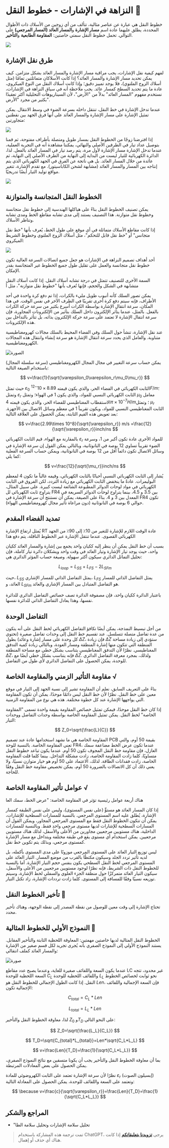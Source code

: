 # النزاهة في الإشارات - خطوط النقل 🚧

خطوط النقل هي عبارة عن عناصر مثالية، تتألف من أي زوجين من الأسلاك ذات الأطوال المحددة، يطلق عليهما عادة اسم **مسار الإشارة** و**المسار العائد (المسار المرجعي)** على التوالي. تحمل خطوط النقل سمتي خاصتين: **المقاومة الطابعية** و**التأخير**.

![](https://img.wiki-power.com/d/wiki-media/img/20221210160107.png)

## طرق نقل الإشارة

لفهم كيفية نقل الإشارات، يجب مراقبة مسار الإشارة والمسار العائد بشكل متزامن. كيف يمكن تحديد مسار الإشارة والمسار العائد؟ إذا كانت الأسلاكان متماثلتين تمامًا (مثل أسلاك الزوج الملتوي)، فلا يوجد تمييز دقيق؛ وإذا كانت أسلاك النقل من النوع الميكروي، عادة ما يتم تحديد السطح كمسار عائد. يجب ملاحظة أنه في سياق النزاهة في الإشارات، نستخدم مفهوم "المسار العائد" بدلاً من "الأرض"، لأن السيناريوهات التحليلية أكثر تعقيدًا بكثير من مجرد "الأرض".

عندما تدخل الإشارة في خط النقل، تنتقل داخله بسرعة الضوء في وسط الانتقال. يمكن تمثيل الإشارة على مسار الإشارة والمسار العائد على أنها فرق الجهد بين نقطتين متجاورتين:

![](https://img.wiki-power.com/d/wiki-media/img/20221221001014.png)

إذا افترضنا زوجًا من الخطوط النقل بمسار طويل ومتصلة بأطراف مفتوحة، ثم قمنا بتوصيل عداد تيار في الطرفين الأصلي والنهائي، يمكننا مشاهدة أنه في التجربة العملية، عندما تدخل الإشارة مسار الإشارة لأول مرة، يتم رصد تيار في المسار العائد بالفعل. لذا، الدائرة الكهربائية للتيار ليست من البداية إلى النهاية من الطرف الأصلي إلى النهاية، ثم عائدة من خلال المسار العائد. بل هي ناتجة عن الفرق في الجهد الكهربائي الذي يتم إنتاجه بين المسار والمسار العائد (مشابهة لشحن الكاباسيتور). مع تقدم الإشارة، تتغير مواقع توليد التيار أيضًا تدريجيًا.

![](https://img.wiki-power.com/d/wiki-media/img/currentonline.gif)

## الخطوط النقل المتجانسة والمتوازنة

يمكن تصنيف الخطوط النقل بناءً على هياكلها الهندسية إلى خطوط نقل متجانسة وخطوط نقل متوازنة. هذا التصنيف يستند إلى مدى تشابه مقاطع الخط ومدى تشابه وتناظر الأسلاك.

إذا كانت مقاطع الأسلاك متماثلة في أي موقع على طول الخط، يُعرف بأنها "خط نقل متجانس" أو "خط نقل قابل للتحكم"، مثل أسلاك الزوج الملتوي وخطوط الشريط الميكروي:

![](https://img.wiki-power.com/d/wiki-media/img/20221210160253.png)

أحد أهداف تصميم النزاهة في الإشارات هو جعل جميع اتصالات السرعة العالية تكون خطوط نقل متجانسة والعمل على تقليل طول جميع الخطوط غير المتجانسة بقدر الإمكان.

السمة الأخرى للتصنيف تتمثل في درجة تشابه أسلاك النقل. إذا كانت أسلاك النقل متشابهة في الشكل والحجم، فإنها تُعرف بأنها "خطوط نقل متوازنة"، مثل أ

يمكن تصور السلك كأنه أنبوب طويل مليء بالكرات، إذا تم دفع كرة واحدة في أحد الأطراف، فإنه سيتم دفع كرة أخرى تقريبًا في الطرف الآخر في نفس الوقت. في هذا المكان، سرعة انتقال الإشارة بواسطة الكرات أسرع بكثير من سرعة حركة الكرات بالفعل. بالمثل، عندما يتأثر الإلكترون داخل السلك بتأثير من الإلكترونات المجاورة، فإن سرعة انتقال الإشارة لا تعتمد على سرعة حركة الإلكترون بذاته، بل تتأثر بالتداخل بين هذه الإلكترونات.

عند نقل الإشارة، تنشأ حول السلك وفي الفضاء المحيط بالسلك مجالات كهرومغناطيسية متناوبة. والعامل الذي يحدد سرعة انتقال الإشارة هو سرعة إنشاء وانتقال هذه المجالات الكهرومغناطيسية.

![الصورة](https://img.wiki-power.com/d/wiki-media/img/20221210160322.png)

يمكن حساب سرعة التغيير في مجال المجال الكهرومغناطيسي (سرعة سلسلة المجال) باستخدام الصيغة التالية:

$$
v=\frac{1}{\sqrt{\varepsilon_0\varepsilon_r\mu_0\mu_r}}
$$

حيث تمثل $\varepsilon_0$ الثابت الكهربائي في الفضاء الحر، والذي يكون قيمته $8.89 \times 10^{-12} F/m$؛ وتمثل $\varepsilon_r$ الثابت الكهربائي النسبي للمواد، والذي يكون 1 في الهواء؛ وتمثل $\mu_0$ معامل الاستقطاب المغناطيسي للفضاء الحر، والذي يكون قيمته $4\pi\times10^{-7}H/m$؛ وتمثل $\mu_r$ الثابت المغناطيسي النسبي للمواد، ويكون تقريباً 1 في معظم وسائل الاتصال بين الأجهزة. بعد تعويض هذه القيم الثابتة، يمكن الحصول على العلاقة التالية:

$$
v=\frac{2.99\times 10^8}{\sqrt{\varepsilon_r}} m/s =\frac{12}{\sqrt{\varepsilon_r}}inch/ns
$$

بالمقارنة مع الهواء، قيم الثابت الكهربائي $\varepsilon_r$ للمواد الأخرى عادة تكون أكبر من 1، وسرعة الضوء تقريباً تساوي 12 بوصة في النانوثانية، وبالتالي يمكن القول إن سرعة الإشارة في وسائل الاتصال تكون دائماً أقل من 12 بوصة في النانوثانية، ويمكن حساب السرعة الفعلية كما يلي:

$$
v=\frac{12}{\sqrt{\mu_r}}inch/ns
$$

يُشار إلى الثابت الكهربائي النسبي أحيانًا بالثابت الكهربائي، وقيمه غالباً ما تكون 4 لمعظم البوليمرات. عادةً ما ينخفض الثابت الكهربائي مع زيادة التردد، لكن الفروق في الثابت الكهربائي في مواد لوحات الدوائر المطبوعة الشائعة ليست كبيرة. على سبيل المثال، يتراوح ثابت الكهربائي لل FR4 بين 3.5 و 4.5، بينما يتراوح لوحات الدوائر السريعة في المعدل بين 3 و 4. بناءً على الصيغة، يمكن أن نستنتج أن سرعة الإشارة في FR4 تكون حوالي 6 بوصة في النانوثانية (دون مراعاة تأثير مجال كهرومغناطيسي الهواء).

## تمديد الفضاء المقدم

يُمثل ارتفاع الإشارة RT عادة الوقت اللازم للإشارة للتغير من 10٪ إلى 90٪ من الجهد الكهربائي القصوى. عندما تنتقل الإشارة عبر الخطوط الناقلة، يتم دفع هذا

بسبب أن خط النقل يمكن أن ينظر إليه ككيان واحد يجمع بين إشارة والمسار العائد ككيان واحد، حيث يوجد تيار الإشارة وتيار العائد في وقت واحد ويشكلان دائرة تيار كاملة، فإن تحليل التماثل الدائري سيكون أكثر سهولة. وصيغة حساب المؤثر الدائري هي:

$$
L_{loop}=L_{SS}+L_{FS}-2L_{SFm}
$$

حيث، $L_{SS}$ يمثل التفاضل الذاتي للمسار الإشاري، $L_{FS}$ يمثل التفاضل الذاتي للمسار العائد، و $L_{SFm}$ هو التفاضل المتبادل بين المسار الإشاري والعائد.

باعتبار الدائرة ككيان واحد، فإن مصفوفة الدائرة تصف خصائص التفاضل الدائري للدائرة نفسها، وهذا يعادل التفاضل الذاتي للدائرة نفسها.

## التفاضل الوحدة

من أجل تبسيط النمذجة، يمكن أيضًا تكافؤ التفاضل الكهربائي لخط النقل على أنه يتكون من عدة تفاضل متصلة تتسلسل. عند تقسيم خط النقل إلى وحدات تفاضل صغيرة (تحتوي كل وحدة على مسار إشارة وعائد) بطول $\Delta Z$، فإن زيادة $\Delta Z$ ستؤدي إلى زيادة مساحة المنطقة التي تتكون منها إشارة المنطقة ومسار العودة، وبالتالي زيادة كمية التدفق المغناطيسي. نظرًا لأن التدفق المغناطيسي يتناسب بشكل خطي مع مساحة المنطقة $\Delta Z$، فإنه يتناسب بشكل خطي أيضًا مع $\Delta Z$. ولذلك، بمجرد معرفة التفاضل الدائري للوحدة، يمكن الحصول على التفاضل الدائري لأي طول من التفاضل.

## مقاومة التأثير الزمني والمقاومة الخاصة √

بناءً على التعريف السابق، نعلم أن المقاومة تشير إلى نسبة الجهد إلى التيار في موقع معين على خط النقل. نظرًا لأن خط النقل ليس دائمًا موحدًا، يمكن أن تكون المقاومة التي يواجهها الإشارة عند كل خطوة مختلفة. هذه هي نوع من المقاومة الزمنية.

إذا كان خط النقل موحدًا، فيمكن تمثيل خصائص المقاومة بقيمة واحدة تسمى "المقاومة الخاصة" لخط النقل. يمكن تمثيل المقاومة الخاصة بواسطة وحدات التفاضل ووحدات التيار:

$$
Z_0=\sqrt{\frac{L}{C}}
$$

المقاومة الخاصة هي ما نشهد استخدامها عادة عند تصميم PCB بقيمة 50 أوم، والتي تعني المقاومة الخاصة. بالنسبة للوحة FR4، عندما تكون عرض الخط مضاعفة سمك العازل، فإن مقاومة خط النقل المجوف تكون 50 أوم. عندما يكون تباعد خطوط النقل متساويًا، كلما زادت المقاومة الخاصة، زادت مشكلة التداخل. بينما كلما قلت المقاومة الخاصة، زادت فقدانات الطاقة. لذلك، الاعتماد على 50 أوم هو خيار متوازن نسبيًا، ولا يعني ذلك أن كل الاتصالات بالضرورة 50 أوم، يمكن تخصيص مقاومة خط النقل وفقًا للحاجة.

## عوامل تأثير المقاومة الخاصة √

هناك أربعة عوامل رئيسية تؤثر في المقاومة الخاصة: "عرض الخط، سمك العا

إذا كان المسار العائد هو مستوٍّ (على نفس المستوى)، وليس على نفس الطبقة كمسار الإشارة، يُطلق عليه اسم المستوى المرجعي. بالنسبة للمسارات السطحية للإشارات، يمكن أن تتكون الخطوط النقل فقط مع المستوى المرجعي المجاور، ويمكن القول أن المسارات السطحية للإشارات لديها مستوى مرجعي واحد فقط. وبالنسبة للمسارات الداخلية، هناك مستويين مرجعيين مجاورين من الأعلى والأسفل، لذلك هناك مستويين مرجعيين. يمكن استخدام أي مستوى يقع في طبقة مختلفة ويتداخل مع مسار الإشارة كمستوى مرجعي، وبذلك يتم تكوين خط نقل.

ليس توزيع التيار العائد على المستوى المرجعي موزونًا على مدى المستوى بأكمله، بل لديه تأثير تردد الجلد وسيكون مكتظًا بالقرب من موضع المسار. التيار العائد على المستوى المرجعي لخط النقل السطحي يكون بنفس حجم التيار الإشارة. أما بالنسبة للخطوط النقل ذات الشريط، فإنه نظرًا لوجود مستويين مرجعيين من الأعلى والأسفل، سيكون التيار العائد متمركزًا حول منطقة الجزء العلوي والسفلي لخط الإشارة، وسيتم توزيعه نسبيًا وفقًا للمسافة إلى المستوى. كلما زادت ترددات الإشارة، زاد تكتل التيار.

## تأخير الخطوط النقل 🚧

تحتاج الإشارة إلى وقت معين للوصول من نقطة المصدر إلى نقطة الوجهة، وهناك تأخير محدد.

## النموذج الأولي للخطوط المثالية 🚧

الخطوط النقل المثالية لديها خاصتين مهمتين: المعاوقة اللحظية الثابتة والتأخير المقابل. يستند النموذج الأولي إلى النموذج الصفري بأنه يُجرى تجريد لكل قسم صغير من الإشارة والمسار العائد كملف انتقالي:

![صورة](https://img.wiki-power.com/d/wiki-media/img/20221210160828.png)

عندما يكون السعة واللفائف صغيرة للغاية، وعندما يصبح عدد مقاطع LC غير محدود، تتجه السعة اللحظية للوحدة $C_L$ واللفائف اللحظية للوحدة $L_L$ نحو ثوابت لخصائص الخطوط النقل. إذا كانت الطول الإجمالي للخطوط النقل هو $Len$، فإن السعة الإجمالية واللفائف الإجمالية تكون:

$$
C_{total}=C_L*Len
$$

$$
L_{total}=L_L*Len
$$

لذا، معاوقة الخطوط النقل والتأخير $Z_0$ و$T_D$ على النحو التالي:

$$
Z_0=\sqrt{\frac{L_L}{C_L}}
$$

$$
T_D=\sqrt{C_{total}*L_{total}}=Len*\sqrt{C_L*L_L}
$$

$$
v=\frac{Len}{T_D}=\frac{1}{\sqrt{C_L*L_L}}
$$

بما أن معاوقة الخطوط النقل والتأخير يجب أن يكونا متسقين مع نتائج النموذج الصفري، يمكن الحصول على بعض المعادلات المرتبطة.

نظرًا لأن سرعة الإشارة تعتمد على الثابت الكهروضوئي للمادة $\varepsilon_r$ (إبسيلون الصوت) وتعتمد على السعة واللفائف للوحدة، يمكن الحصول على المعادلة التالية:

$$
\because v=\frac{c}{\sqrt{\varepsilon_r}}=\frac{Len}{T_D}=\frac{1}{\sqrt{C_L*L_L}}
$$

## المراجع والشكر

- "تحليل سلامة الإشارات وتحليل سلامة الطا

> تمت ترجمة هذه المشاركة باستخدام ChatGPT، يرجى [**تزويدنا بتعليقاتكم**](https://github.com/linyuxuanlin/Wiki_MkDocs/issues/new) إذا كانت هناك أي حذف أو إهمال.
